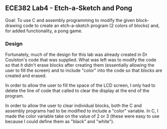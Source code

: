 ## ECE382 Lab4 - Etch-a-Sketch and Pong

Goal: To use C and assembly programming to modify the given block-drawing code to create an etch-a-sketch program (2 colors of blocks) and, for added functionality, a pong game.

### Design

Fortunately, much of the design for this lab was already created in Dr Coulston's code that was supplied. What was left was to modify the code so that it didn't erase blocks after creating them (essentially allowing the user to fill the screen) and to include "color" into the code so that blocks are created and erased.

In order to allow the user to fill the space of the LCD screen, I only had to delete the line of code that called to clear the display at the end of the program. 

In order to allow the user to clear individual blocks, both the C and assembly programs had to be modified to include a "color" variable. In C, I made the color variable take on the value of 2 or 3 (these were easy to use because I could define them as "black" and "white"). 
